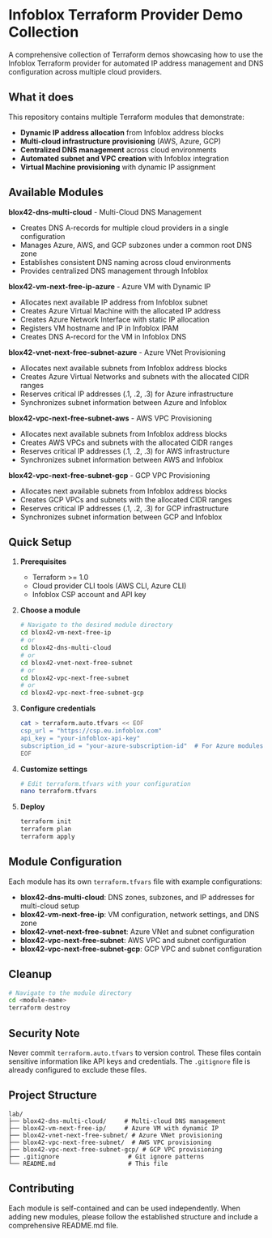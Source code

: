 # Infoblox Terraform Provider Demo Collection

A comprehensive collection of Terraform demos showcasing how to use the Infoblox Terraform provider for automated IP address management and DNS configuration across multiple cloud providers.

## What it does

This repository contains multiple Terraform modules that demonstrate:

- **Dynamic IP address allocation** from Infoblox address blocks
- **Multi-cloud infrastructure provisioning** (AWS, Azure, GCP)
- **Centralized DNS management** across cloud environments
- **Automated subnet and VPC creation** with Infoblox integration
- **Virtual Machine provisioning** with dynamic IP assignment

## Available Modules

**blox42-dns-multi-cloud** - Multi-Cloud DNS Management
- Creates DNS A-records for multiple cloud providers in a single configuration
- Manages Azure, AWS, and GCP subzones under a common root DNS zone
- Establishes consistent DNS naming across cloud environments
- Provides centralized DNS management through Infoblox

**blox42-vm-next-free-ip-azure** - Azure VM with Dynamic IP
- Allocates next available IP address from Infoblox subnet
- Creates Azure Virtual Machine with the allocated IP address
- Creates Azure Network Interface with static IP allocation
- Registers VM hostname and IP in Infoblox IPAM
- Creates DNS A-record for the VM in Infoblox DNS

**blox42-vnet-next-free-subnet-azure** - Azure VNet Provisioning
- Allocates next available subnets from Infoblox address blocks
- Creates Azure Virtual Networks and subnets with the allocated CIDR ranges
- Reserves critical IP addresses (.1, .2, .3) for Azure infrastructure
- Synchronizes subnet information between Azure and Infoblox

**blox42-vpc-next-free-subnet-aws** - AWS VPC Provisioning
- Allocates next available subnets from Infoblox address blocks
- Creates AWS VPCs and subnets with the allocated CIDR ranges
- Reserves critical IP addresses (.1, .2, .3) for AWS infrastructure
- Synchronizes subnet information between AWS and Infoblox

**blox42-vpc-next-free-subnet-gcp** - GCP VPC Provisioning
- Allocates next available subnets from Infoblox address blocks
- Creates GCP VPCs and subnets with the allocated CIDR ranges
- Reserves critical IP addresses (.1, .2, .3) for GCP infrastructure
- Synchronizes subnet information between GCP and Infoblox

## Quick Setup

1. **Prerequisites**
   - Terraform >= 1.0
   - Cloud provider CLI tools (AWS CLI, Azure CLI)
   - Infoblox CSP account and API key

2. **Choose a module**
   ```bash
   # Navigate to the desired module directory
   cd blox42-vm-next-free-ip
   # or
   cd blox42-dns-multi-cloud
   # or
   cd blox42-vnet-next-free-subnet
   # or
   cd blox42-vpc-next-free-subnet
   # or
   cd blox42-vpc-next-free-subnet-gcp
   ```

3. **Configure credentials**
   ```bash
   cat > terraform.auto.tfvars << EOF
   csp_url = "https://csp.eu.infoblox.com"
   api_key = "your-infoblox-api-key"
   subscription_id = "your-azure-subscription-id"  # For Azure modules
   EOF
   ```

4. **Customize settings**
   ```bash
   # Edit terraform.tfvars with your configuration
   nano terraform.tfvars
   ```

5. **Deploy**
   ```bash
   terraform init
   terraform plan
   terraform apply
   ```

## Module Configuration

Each module has its own `terraform.tfvars` file with example configurations:

- **blox42-dns-multi-cloud**: DNS zones, subzones, and IP addresses for multi-cloud setup
- **blox42-vm-next-free-ip**: VM configuration, network settings, and DNS zone
- **blox42-vnet-next-free-subnet**: Azure VNet and subnet configuration
- **blox42-vpc-next-free-subnet**: AWS VPC and subnet configuration
- **blox42-vpc-next-free-subnet-gcp**: GCP VPC and subnet configuration

## Cleanup

```bash
# Navigate to the module directory
cd <module-name>
terraform destroy
```

## Security Note

Never commit `terraform.auto.tfvars` to version control. These files contain sensitive information like API keys and credentials. The `.gitignore` file is already configured to exclude these files.

## Project Structure

```
lab/
├── blox42-dns-multi-cloud/     # Multi-cloud DNS management
├── blox42-vm-next-free-ip/     # Azure VM with dynamic IP
├── blox42-vnet-next-free-subnet/ # Azure VNet provisioning
├── blox42-vpc-next-free-subnet/  # AWS VPC provisioning
├── blox42-vpc-next-free-subnet-gcp/ # GCP VPC provisioning
├── .gitignore                   # Git ignore patterns
└── README.md                    # This file
```

## Contributing

Each module is self-contained and can be used independently. When adding new modules, please follow the established structure and include a comprehensive README.md file. 